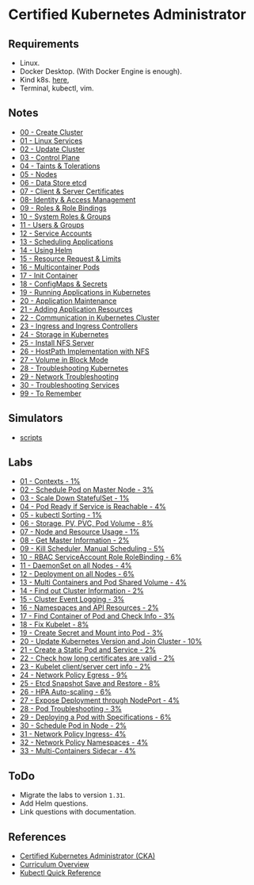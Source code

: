 # Certified Kubernetes Administrator

## Requirements

- Linux.
- Docker Desktop. (With Docker Engine is enough).
- Kind k8s. [here](https://kind.sigs.k8s.io/),
- Terminal, kubectl, vim.

## Notes

- [00 - Create Cluster](notes/00-create-cluster.md)
- [01 - Linux Services](notes/01-linux-services.md)
- [02 - Update Cluster](notes/02-update-cluster.md)
- [03 - Control Plane](notes/03-control-plane.md)
- [04 - Taints & Tolerations](notes/04-taints-tolerations.md)
- [05 - Nodes](notes/05-nodes.md)
- [06 - Data Store etcd](notes/06-datastore-etcd.md)
- [07 - Client & Server Certificates](notes/07-client-and-server-certificates.md)
- [08-  Identity & Access Management](notes/08-identity-and-access-management.md)
- [09 - Roles & Role Bindings](notes/09-roles-and-role-bindings.md)
- [10 - System Roles & Groups](notes/10-system-roles-and-groups.md)
- [11 - Users & Groups](notes/11-users-and-groups.md)
- [12 - Service Accounts](notes/12-service-accounts.md)
- [13 - Scheduling Applications](notes/13-scheduling-applications.md)
- [14 - Using Helm](notes/14-using-helm.md)
- [15 - Resource Request & Limits](notes/15-resource-requests-and-limits.md)
- [16 - Multicontainer Pods](notes/16-multicontainer-pods.md)
- [17 - Init Container](notes/17-init-container.md)
- [18 - ConfigMaps & Secrets](notes/18-configmaps-and-secrets.md)
- [19 - Running Applications in Kubernetes](notes/19-running-applications-in-kubernetes.md)
- [20 - Application Maintenance](notes/20-application-maintenance.md)
- [21 - Adding Application Resources](notes/21-adding-application-resources.md)
- [22 - Communication in Kubernetes Cluster](notes/22-communication-kubernetes-cluster.md)
- [23 - Ingress and Ingress Controllers](notes/23-ingress-and-ingress-controllers.md)
- [24 - Storage in Kubernetes](notes/24-storage-in-kubernetes.md)
- [25 - Install NFS Server](notes/25-install-nfs-server.md)
- [26 - HostPath Implementation with NFS](notes/26-hostpath-implementation-with-nfs.md)
- [27 - Volume in Block Mode](notes/27-volume-in-block-mode.md)
- [28 - Troubleshooting Kubernetes](notes/28-troubleshooting-kubernetes.md)
- [29 - Network Troubleshooting](notes/29-network-troubleshooting.md)
- [30 - Troubleshooting Services](notes/30-troubleshooting-services.md)
- [99 - To Remember](notes/99-to-remember.md)

## Simulators

- [scripts](simulators/scripts.md)

## Labs

- [01 - Contexts - 1%](labs/01-contexts.md)
- [02 - Schedule Pod on Master Node - 3%](labs/02-schedule-pod-on-master-node.md)
- [03 - Scale Down StatefulSet - 1%](labs/03-scale-down-statefulset.md)
- [04 - Pod Ready if Service is Reachable - 4%](labs/04-pod-ready-if-service-is-reachable.md)
- [05 - kubectl Sorting - 1%](labs/05-kubectl-sorting.md)
- [06 - Storage, PV, PVC, Pod Volume - 8%](labs/06-storage-pv-pvc-pod-volume.md)
- [07 - Node and Resource Usage - 1%](labs/07-node-and-resource-usage.md)
- [08 - Get Master Information - 2%](labs/08-get-master-information.md)
- [09 - Kill Scheduler, Manual Scheduling - 5%](labs/09-kill-scheduler-manual-scheduling.md)
- [10 - RBAC ServiceAccount Role RoleBinding - 6%](labs/10-rbac-serviceaccount-role-rolebinding.md)
- [11 - DaemonSet on all Nodes - 4%](labs/11-daemonset-on-all-nodes.md)
- [12 - Deployment on all Nodes - 6%](labs/12-deployment-on-all-nodes.md)
- [13 - Multi Containers and Pod Shared Volume - 4%](labs/13-mult-containers-and-pod-shared-volume.md)
- [14 - Find out Cluster Information - 2%](labs/14-find-out-cluster-information.md)
- [15 - Cluster Event Logging - 3%](labs/15-cluster-event-logging.md)
- [16 - Namespaces and API Resources - 2%](labs/16-namespaces-and-api-resources.md)
- [17 - Find Container of Pod and Check Info - 3%](labs/18-fix-kubelet.md)
- [18 - Fix Kubelet - 8%](labs/18-fix-kubelet.md)
- [19 - Create Secret and Mount into Pod - 3%](labs/19-create-secret-and-mount-into-pod.md)
- [20 - Update Kubernetes Version and Join Cluster - 10%](labs/20-update-kubernetes-version-and-join-cluster.md)
- [21 - Create a Static Pod and Service - 2%](labs/21-create-a-static-pod-and-service.md)
- [22 - Check how long certificates are valid - 2%](labs/22-check-how-long-certificates-are-valid.md)
- [23 - Kubelet client/server cert info - 2%](labs/23-kubelet-client-server-cert-info.md)
- [24 - Network Policy Egress - 9%](labs/24-networkpolicy-egress.md)
- [25 - Etcd Snapshot Save and Restore - 8%](labs/25-etcd-snapshot-save-and-restore.md)
- [26 - HPA Auto-scaling - 6%](labs/26-hpa-auto-scaling.md)
- [27 - Expose Deployment through NodePort - 4%](labs/27-expose-deployment-through-nodeport.md)
- [28 - Pod Troubleshooting - 3%](labs/28-pod-troubleshooting.md)
- [29 - Deploying a Pod with Specifications - 6%](labs/29-deploying-a-pod-with-specifications.md)
- [30 - Schedule Pod in Node - 2%](labs/30-schedule-pod-in-node.md)
- [31 - Network Policy Ingress- 4%](labs/31-networkpolicy-ingress.md)
- [32 - Network Policy Namespaces - 4%](labs/32-networkpolicy-namespaces.md)
- [33 - Multi-Containers Sidecar - 4%](labs/33-multi-containers-sidecar.md)

## ToDo

- Migrate the labs to version `1.31`.
- Add Helm questions.
- Link questions with documentation.


## References

- [Certified Kubernetes Administrator (CKA)](https://training.linuxfoundation.org/certification/certified-kubernetes-administrator-cka/)
- [Curriculum Overview](https://github.com/cncf/curriculum)
- [Kubectl Quick Reference](https://kubernetes.io/docs/reference/kubectl/quick-reference/)
